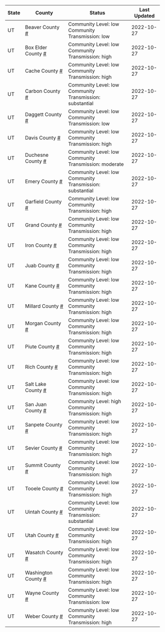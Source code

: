 State | County | Status | Last Updated
--- | --- | --- | --- 
UT | Beaver County <a href="#beaver_county">#</a> | <a name="beaver_county"></a>Community Level: low<br/>Community Transmission: low | 2022-10-27
UT | Box Elder County <a href="#box_elder_county">#</a> | <a name="box_elder_county"></a>Community Level: low<br/>Community Transmission: high | 2022-10-27
UT | Cache County <a href="#cache_county">#</a> | <a name="cache_county"></a>Community Level: low<br/>Community Transmission: high | 2022-10-27
UT | Carbon County <a href="#carbon_county">#</a> | <a name="carbon_county"></a>Community Level: low<br/>Community Transmission: substantial | 2022-10-27
UT | Daggett County <a href="#daggett_county">#</a> | <a name="daggett_county"></a>Community Level: low<br/>Community Transmission: low | 2022-10-27
UT | Davis County <a href="#davis_county">#</a> | <a name="davis_county"></a>Community Level: low<br/>Community Transmission: high | 2022-10-27
UT | Duchesne County <a href="#duchesne_county">#</a> | <a name="duchesne_county"></a>Community Level: low<br/>Community Transmission: moderate | 2022-10-27
UT | Emery County <a href="#emery_county">#</a> | <a name="emery_county"></a>Community Level: low<br/>Community Transmission: substantial | 2022-10-27
UT | Garfield County <a href="#garfield_county">#</a> | <a name="garfield_county"></a>Community Level: low<br/>Community Transmission: high | 2022-10-27
UT | Grand County <a href="#grand_county">#</a> | <a name="grand_county"></a>Community Level: low<br/>Community Transmission: high | 2022-10-27
UT | Iron County <a href="#iron_county">#</a> | <a name="iron_county"></a>Community Level: low<br/>Community Transmission: high | 2022-10-27
UT | Juab County <a href="#juab_county">#</a> | <a name="juab_county"></a>Community Level: low<br/>Community Transmission: high | 2022-10-27
UT | Kane County <a href="#kane_county">#</a> | <a name="kane_county"></a>Community Level: low<br/>Community Transmission: high | 2022-10-27
UT | Millard County <a href="#millard_county">#</a> | <a name="millard_county"></a>Community Level: low<br/>Community Transmission: high | 2022-10-27
UT | Morgan County <a href="#morgan_county">#</a> | <a name="morgan_county"></a>Community Level: low<br/>Community Transmission: high | 2022-10-27
UT | Piute County <a href="#piute_county">#</a> | <a name="piute_county"></a>Community Level: low<br/>Community Transmission: high | 2022-10-27
UT | Rich County <a href="#rich_county">#</a> | <a name="rich_county"></a>Community Level: low<br/>Community Transmission: high | 2022-10-27
UT | Salt Lake County <a href="#salt_lake_county">#</a> | <a name="salt_lake_county"></a>Community Level: low<br/>Community Transmission: high | 2022-10-27
UT | San Juan County <a href="#san_juan_county">#</a> | <a name="san_juan_county"></a>Community Level: high<br/>Community Transmission: high | 2022-10-27
UT | Sanpete County <a href="#sanpete_county">#</a> | <a name="sanpete_county"></a>Community Level: low<br/>Community Transmission: high | 2022-10-27
UT | Sevier County <a href="#sevier_county">#</a> | <a name="sevier_county"></a>Community Level: low<br/>Community Transmission: high | 2022-10-27
UT | Summit County <a href="#summit_county">#</a> | <a name="summit_county"></a>Community Level: low<br/>Community Transmission: high | 2022-10-27
UT | Tooele County <a href="#tooele_county">#</a> | <a name="tooele_county"></a>Community Level: low<br/>Community Transmission: high | 2022-10-27
UT | Uintah County <a href="#uintah_county">#</a> | <a name="uintah_county"></a>Community Level: low<br/>Community Transmission: substantial | 2022-10-27
UT | Utah County <a href="#utah_county">#</a> | <a name="utah_county"></a>Community Level: low<br/>Community Transmission: high | 2022-10-27
UT | Wasatch County <a href="#wasatch_county">#</a> | <a name="wasatch_county"></a>Community Level: low<br/>Community Transmission: high | 2022-10-27
UT | Washington County <a href="#washington_county">#</a> | <a name="washington_county"></a>Community Level: low<br/>Community Transmission: high | 2022-10-27
UT | Wayne County <a href="#wayne_county">#</a> | <a name="wayne_county"></a>Community Level: low<br/>Community Transmission: low | 2022-10-27
UT | Weber County <a href="#weber_county">#</a> | <a name="weber_county"></a>Community Level: low<br/>Community Transmission: high | 2022-10-27
